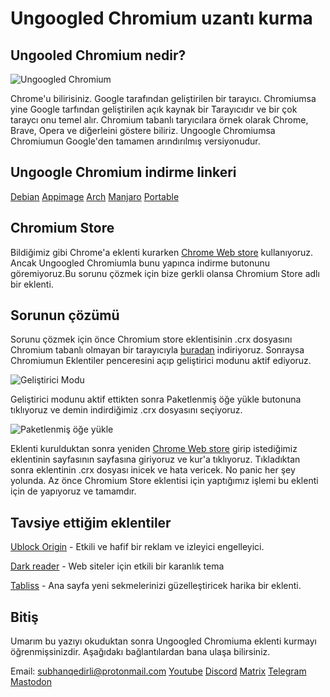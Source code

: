 # Ungoogled Chromium uzantı kurma

## Ungooled Chromium nedir?

![Ungoogled Chromium](https://i.imgur.com/bgLopKM.png)

Chrome'u bilirisiniz. Google tarafından geliştirilen bir tarayıcı. Chromiumsa yine Google tarfından geliştirilen açık kaynak bir Tarayıcıdır ve bir çok taraycı onu temel alır. Chromium tabanlı taryıcılara örnek olarak Chrome, Brave, Opera ve diğerleini göstere biliriz. Ungoogle Chromiumsa Chromiumun Google'den tamamen arındırılmış versiyonudur.

## Ungoogle Chromium indirme linkeri

[Debian](https://dar.vin/ugc-87-deb) [Appimage](https://dar.vin/ugc-91-appimage) [Arch](https://dar.vin/ugc-91-arch) [Manjaro](https://dar.vin/ugc-92-manjaro) [Portable](https://dar.vin/ugc-91-portable) 

## Chromium Store

Bildiğimiz gibi Chrome'a eklenti kurarken [Chrome Web store](https://chrome.google.com/webstore/category/extensions) kullanıyoruz. Ancak Ungoogled Chromiumla bunu yapınca indirme butonunu göremiyoruz.Bu sorunu çözmek için bize gerkli olansa Chromium Store adlı bir eklenti.

## Sorunun çözümü

Sorunu çözmek için önce Chromium store eklentisinin .crx dosyasını Chromium tabanlı olmayan bir tarayıcıyla [buradan](https://github.com/NeverDecaf/chromium-web-store/releases/download/v1.4.0/Chromium.Web.Store.crx) indiriyoruz. Sonraysa Chromiumun Eklentiler penceresini açıp geliştirici modunu aktif ediyoruz.

![Geliştirici Modu](https://i.imgur.com/PUdJ9X9.png)

Geliştirici modunu aktif ettikten sonra Paketlenmiş öğe yükle butonuna tıklıyoruz ve demin indirdiğimiz .crx dosyasını seçiyoruz.

![Paketlenmiş öğe yükle](https://i.imgur.com/ChuqxLo.png)

 Eklenti kurulduktan sonra yeniden [Chrome Web store](https://chrome.google.com/webstore/category/extensions) girip istediğimiz eklentinin sayfasının sayfasına giriyoruz ve kur'a tıklıyoruz. Tıkladıktan sonra eklentinin .crx dosyası inicek ve hata vericek. No panic her şey yolunda. Az önce Chromium Store eklentisi için yaptığımız işlemi bu eklenti için de yapıyoruz ve tamamdır.

## Tavsiye ettiğim eklentiler

[Ublock Origin](https://chrome.google.com/webstore/detail/ublock-origin/cjpalhdlnbpafiamejdnhcphjbkeiagm/related?hl=tr) - Etkili ve hafif bir reklam ve izleyici engelleyici.

[Dark reader](https://chrome.google.com/webstore/detail/dark-reader/eimadpbcbfnmbkopoojfekhnkhdbieeh) - Web siteler için etkili bir karanlık tema

[Tabliss](https://chrome.google.com/webstore/detail/dark-reader/eimadpbcbfnmbkopoojfekhnkhdbieeh) - Ana sayfa yeni sekmelerinizi güzelleştiricek harika bir eklenti.

## Bitiş

Umarım bu yazıyı okuduktan sonra Ungoogled Chromiuma eklenti kurmayı öğrenmişsinizdir. Aşağıdakı bağlantılardan bana ulaşa bilirsiniz.

Email: subhanqedirli@protonmail.com                 [Youtube](https://www.youtube.com/channel/UCCyrdKjOWMQFu4MpAuD9ajg) [Discord](https://discord.gg/jwR4sAYQ5n) [Matrix](https://matrix.to/#/!kSPvsnjXUJDMJszYek:matrix.org?via=matrix.org) [Telegram](https://t.me/LinuxisnotUNIXchannel) [Mastodon](https://mastodon.social/@subhanqedirli)  

